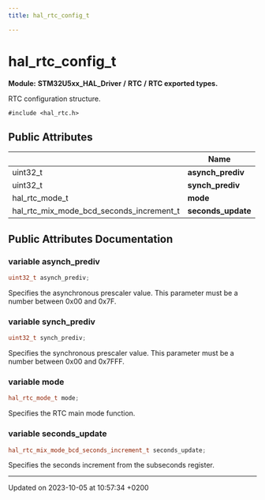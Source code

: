 ```yaml
---
title: hal_rtc_config_t

---
```


# hal_rtc_config_t

**Module:** **STM32U5xx_HAL_Driver** **/** **RTC** **/** **RTC exported types.**



RTC configuration structure. 


`#include <hal_rtc.h>`

## Public Attributes

|                | Name           |
| -------------- | -------------- |
| uint32_t | **asynch_prediv**  |
| uint32_t | **synch_prediv**  |
| hal_rtc_mode_t | **mode**  |
| hal_rtc_mix_mode_bcd_seconds_increment_t | **seconds_update**  |

## Public Attributes Documentation

### variable asynch_prediv

```cpp
uint32_t asynch_prediv;
```


Specifies the asynchronous prescaler value. This parameter must be a number between 0x00 and 0x7F. 


### variable synch_prediv

```cpp
uint32_t synch_prediv;
```


Specifies the synchronous prescaler value. This parameter must be a number between 0x00 and 0x7FFF. 


### variable mode

```cpp
hal_rtc_mode_t mode;
```


Specifies the RTC main mode function. 


### variable seconds_update

```cpp
hal_rtc_mix_mode_bcd_seconds_increment_t seconds_update;
```


Specifies the seconds increment from the subseconds register. 


-------------------------------

Updated on 2023-10-05 at 10:57:34 +0200